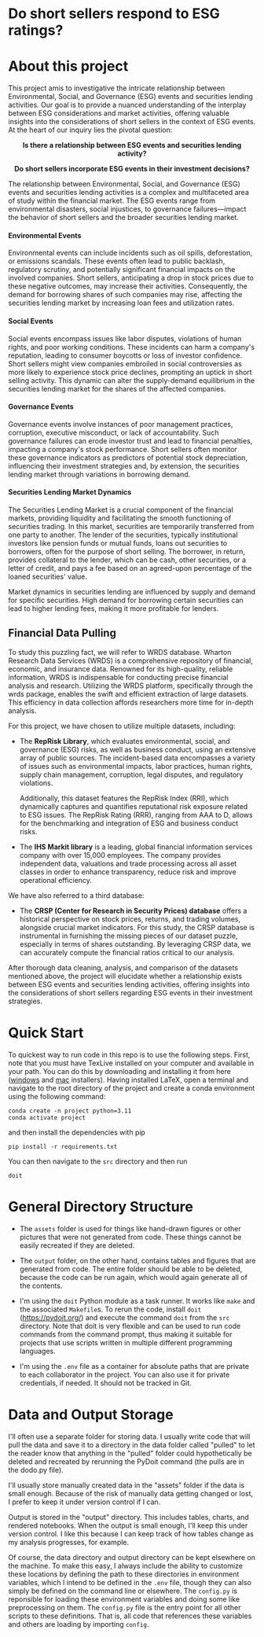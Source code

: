 Do short sellers respond to ESG ratings?
==================

# About this project

This project amis to investigative the intricate relationship between Environmental, Social, and Governance (ESG) events and securities lending activities. Our goal is to provide a nuanced understanding of the interplay between ESG considerations and market activities, offering valuable insights into the considerations of short sellers in the context of ESG events. At the heart of our inquiry lies the pivotal question: 

```math
\textbf{Is there a relationship between ESG events and securities lending activity?}
```

```math
\textbf{Do short sellers incorporate ESG events in their investment decisions?}
```

The relationship between Environmental, Social, and Governance (ESG) events and securities lending activities is a complex and multifaceted area of study within the financial market. The ESG events range from environmental disasters, social injustices, to governance failures—impact the behavior of short sellers and the broader securities lending market. 

#### Environmental Events

Environmental events can include incidents such as oil spills, deforestation, or emissions scandals. These events often lead to public backlash, regulatory scrutiny, and potentially significant financial impacts on the involved companies. Short sellers, anticipating a drop in stock prices due to these negative outcomes, may increase their activities. Consequently, the demand for borrowing shares of such companies may rise, affecting the securities lending market by increasing loan fees and utilization rates.

#### Social Events

Social events encompass issues like labor disputes, violations of human rights, and poor working conditions. These incidents can harm a company's reputation, leading to consumer boycotts or loss of investor confidence. Short sellers might view companies embroiled in social controversies as more likely to experience stock price declines, prompting an uptick in short selling activity. This dynamic can alter the supply-demand equilibrium in the securities lending market for the shares of the affected companies.

#### Governance Events

Governance events involve instances of poor management practices, corruption, executive misconduct, or lack of accountability. Such governance failures can erode investor trust and lead to financial penalties, impacting a company's stock performance. Short sellers often monitor these governance indicators as predictors of potential stock depreciation, influencing their investment strategies and, by extension, the securities lending market through variations in borrowing demand.

#### Securities Lending Market Dynamics

The Securities Lending Market is a crucial component of the financial markets, providing liquidity and facilitating the smooth functioning of securities trading. In this market, securities are temporarily transferred from one party to another. The lender of the securities, typically institutional investors like pension funds or mutual funds, loans out securities to borrowers, often for the purpose of short selling. The borrower, in return, provides collateral to the lender, which can be cash, other securities, or a letter of credit, and pays a fee based on an agreed-upon percentage of the loaned securities' value.

Market dynamics in securities lending are influenced by supply and demand for specific securities. High demand for borrowing certain securities can lead to higher lending fees, making it more profitable for lenders.

## Financial Data Pulling 

To study this puzzling fact, we will refer to WRDS database. Wharton Research Data Services (WRDS) is a comprehensive repository of financial, economic, and insurance data. Renowned for its high-quality, reliable information, WRDS is indispensable for conducting precise financial analysis and research. Utilizing the WRDS platform, specifically through the wrds package, enables the swift and efficient extraction of large datasets. This efficiency in data collection affords researchers more time for in-depth analysis.

For this project, we have chosen to utilize multiple datasets, including:

* The **RepRisk Library**, which evaluates environmental, social, and governance (ESG) risks, as well as business conduct, using an extensive array of public sources. The incident-based data encompasses a variety of issues such as environmental impacts, labor practices, human rights, supply chain management, corruption, legal disputes, and regulatory violations.

    Additionally, this dataset features the RepRisk Index (RRI), which dynamically captures and quantifies reputational risk exposure related to ESG issues. The RepRisk Rating (RRR), ranging from AAA to D, allows for the benchmarking and integration of ESG and business conduct risks.

* The **IHS Markit library** is a leading, global financial information services company with over 15,000 employees. The company provides independent data, valuations and trade processing across all asset classes in order to enhance transparency, reduce risk and improve operational efficiency.

We have also referred to a third database:

* The **CRSP (Center for Research in Security Prices) database** offers a historical perspective on stock prices, returns, and trading volumes, alongside crucial market indicators. For this study, the CRSP database is instrumental in furnishing the missing pieces of our dataset puzzle, especially in terms of shares outstanding. By leveraging CRSP data, we can accurately compute the financial ratios critical to our analysis. 

After thorough data cleaning, analysis, and comparison of the datasets mentioned above, the project will elucidate whether a relationship exists between ESG events and securities lending activities, offering insights into the considerations of short sellers regarding ESG events in their investment strategies.

# Quick Start

To quickest way to run code in this repo is to use the following steps. First, note that you must have TexLive installed on your computer and available in your path.
You can do this by downloading and installing it from here ([windows](https://tug.org/texlive/windows.html#install) and [mac](https://tug.org/mactex/mactex-download.html) installers).
Having installed LaTeX, open a terminal and navigate to the root directory of the project and create a conda environment using the following command:
```
conda create -n project python=3.11
conda activate project
```
and then install the dependencies with pip
```
pip install -r requirements.txt
```
You can then navigate to the `src` directory and then run 
```
doit
```
# General Directory Structure

 - The `assets` folder is used for things like hand-drawn figures or other pictures that were not generated from code. These things cannot be easily recreated if they are deleted.

 - The `output` folder, on the other hand, contains tables and figures that are generated from code. The entire folder should be able to be deleted, because the code can be run again, which would again generate all of the contents.

 - I'm using the `doit` Python module as a task runner. It works like `make` and the associated `Makefile`s. To rerun the code, install `doit` (https://pydoit.org/) and execute the command `doit` from the `src` directory. Note that doit is very flexible and can be used to run code commands from the command prompt, thus making it suitable for projects that use scripts written in multiple different programming languages.

 - I'm using the `.env` file as a container for absolute paths that are private to each collaborator in the project. You can also use it for private credentials, if needed. It should not be tracked in Git.

# Data and Output Storage

I'll often use a separate folder for storing data. I usually write code that will pull the data and save it to a directory in the data folder called "pulled"  to let the reader know that anything in the "pulled" folder could hypothetically be deleted and recreated by rerunning the PyDoit command (the pulls are in the dodo.py file).

I'll usually store manually created data in the "assets" folder if the data is small enough. Because of the risk of manually data getting changed or lost, I prefer to keep it under version control if I can.

Output is stored in the "output" directory. This includes tables, charts, and rendered notebooks. When the output is small enough, I'll keep this under version control. I like this because I can keep track of how tables change as my analysis progresses, for example.

Of course, the data directory and output directory can be kept elsewhere on the machine. To make this easy, I always include the ability to customize these locations by defining the path to these directories in environment variables, which I intend to be defined in the `.env` file, though they can also simply be defined on the command line or elsewhere. The `config.py` is reponsible for loading these environment variables and doing some like preprocessing on them. The `config.py` file is the entry point for all other scripts to these definitions. That is, all code that references these variables and others are loading by importing `config`.
